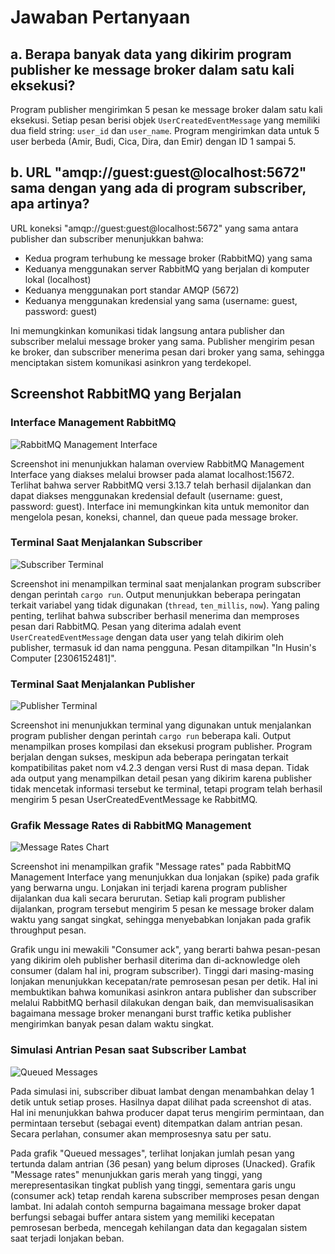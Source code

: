 # Jawaban Pertanyaan

## a. Berapa banyak data yang dikirim program publisher ke message broker dalam satu kali eksekusi?

Program publisher mengirimkan 5 pesan ke message broker dalam satu kali eksekusi. Setiap pesan berisi objek `UserCreatedEventMessage` yang memiliki dua field string: `user_id` dan `user_name`. Program mengirimkan data untuk 5 user berbeda (Amir, Budi, Cica, Dira, dan Emir) dengan ID 1 sampai 5.

## b. URL "amqp://guest:guest@localhost:5672" sama dengan yang ada di program subscriber, apa artinya?

URL koneksi "amqp://guest:guest@localhost:5672" yang sama antara publisher dan subscriber menunjukkan bahwa:

- Kedua program terhubung ke message broker (RabbitMQ) yang sama
- Keduanya menggunakan server RabbitMQ yang berjalan di komputer lokal (localhost)
- Keduanya menggunakan port standar AMQP (5672)
- Keduanya menggunakan kredensial yang sama (username: guest, password: guest)

Ini memungkinkan komunikasi tidak langsung antara publisher dan subscriber melalui message broker yang sama. Publisher mengirim pesan ke broker, dan subscriber menerima pesan dari broker yang sama, sehingga menciptakan sistem komunikasi asinkron yang terdekopel.

## Screenshot RabbitMQ yang Berjalan

### Interface Management RabbitMQ
![RabbitMQ Management Interface](images/chrome_Fst0z3jVGw.png)

Screenshot ini menunjukkan halaman overview RabbitMQ Management Interface yang diakses melalui browser pada alamat localhost:15672. Terlihat bahwa server RabbitMQ versi 3.13.7 telah berhasil dijalankan dan dapat diakses menggunakan kredensial default (username: guest, password: guest). Interface ini memungkinkan kita untuk memonitor dan mengelola pesan, koneksi, channel, dan queue pada message broker.

### Terminal Saat Menjalankan Subscriber
![Subscriber Terminal](images/Cursor_2K9WOIHBhs.png)

Screenshot ini menampilkan terminal saat menjalankan program subscriber dengan perintah `cargo run`. Output menunjukkan beberapa peringatan terkait variabel yang tidak digunakan (`thread`, `ten_millis`, `now`). Yang paling penting, terlihat bahwa subscriber berhasil menerima dan memproses pesan dari RabbitMQ. Pesan yang diterima adalah event `UserCreatedEventMessage` dengan data user yang telah dikirim oleh publisher, termasuk id dan nama pengguna. Pesan ditampilkan "In Husin's Computer [2306152481]".

### Terminal Saat Menjalankan Publisher
![Publisher Terminal](images/Cursor_hf8ubWAXVO.png)

Screenshot ini menunjukkan terminal yang digunakan untuk menjalankan program publisher dengan perintah `cargo run` beberapa kali. Output menampilkan proses kompilasi dan eksekusi program publisher. Program berjalan dengan sukses, meskipun ada beberapa peringatan terkait kompatibilitas paket nom v4.2.3 dengan versi Rust di masa depan. Tidak ada output yang menampilkan detail pesan yang dikirim karena publisher tidak mencetak informasi tersebut ke terminal, tetapi program telah berhasil mengirim 5 pesan UserCreatedEventMessage ke RabbitMQ.

### Grafik Message Rates di RabbitMQ Management
![Message Rates Chart](images/chrome_fGZ8M5lGnG.png)

Screenshot ini menampilkan grafik "Message rates" pada RabbitMQ Management Interface yang menunjukkan dua lonjakan (spike) pada grafik yang berwarna ungu. Lonjakan ini terjadi karena program publisher dijalankan dua kali secara berurutan. Setiap kali program publisher dijalankan, program tersebut mengirim 5 pesan ke message broker dalam waktu yang sangat singkat, sehingga menyebabkan lonjakan pada grafik throughput pesan.

Grafik ungu ini mewakili "Consumer ack", yang berarti bahwa pesan-pesan yang dikirim oleh publisher berhasil diterima dan di-acknowledge oleh consumer (dalam hal ini, program subscriber). Tinggi dari masing-masing lonjakan menunjukkan kecepatan/rate pemrosesan pesan per detik. Hal ini membuktikan bahwa komunikasi asinkron antara publisher dan subscriber melalui RabbitMQ berhasil dilakukan dengan baik, dan memvisualisasikan bagaimana message broker menangani burst traffic ketika publisher mengirimkan banyak pesan dalam waktu singkat.

### Simulasi Antrian Pesan saat Subscriber Lambat
![Queued Messages](images/chrome_e6RnKd8kAd.png)


Pada simulasi ini, subscriber dibuat lambat dengan menambahkan delay 1 detik untuk setiap proses. Hasilnya dapat dilihat pada screenshot di atas. Hal ini menunjukkan bahwa producer dapat terus mengirim permintaan, dan permintaan tersebut (sebagai event) ditempatkan dalam antrian pesan. Secara perlahan, consumer akan memprosesnya satu per satu.

Pada grafik "Queued messages", terlihat lonjakan jumlah pesan yang tertunda dalam antrian (36 pesan) yang belum diproses (Unacked). Grafik "Message rates" menunjukkan garis merah yang tinggi, yang merepresentasikan tingkat publish yang tinggi, sementara garis ungu (consumer ack) tetap rendah karena subscriber memproses pesan dengan lambat. Ini adalah contoh sempurna bagaimana message broker dapat berfungsi sebagai buffer antara sistem yang memiliki kecepatan pemrosesan berbeda, mencegah kehilangan data dan kegagalan sistem saat terjadi lonjakan beban. 